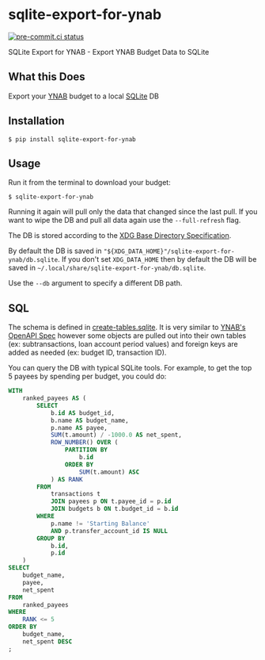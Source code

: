 # sqlite-export-for-ynab

[![pre-commit.ci status](https://results.pre-commit.ci/badge/github/mxr/sqlite-export-for-ynab/main.svg)](https://results.pre-commit.ci/latest/github/mxr/sqlite-export-for-ynab/main)

SQLite Export for YNAB - Export YNAB Budget Data to SQLite

## What this Does

Export your [YNAB](https://ynab.com/) budget to a local [SQLite](https://www.sqlite.org/) DB

## Installation

```console
$ pip install sqlite-export-for-ynab
```

## Usage

Run it from the terminal to download your budget:

```console
$ sqlite-export-for-ynab
```

Running it again will pull only the data that changed since the last pull. If you want to wipe the DB and pull all data again use the `--full-refresh` flag.

The DB is stored according to the [XDG Base Directory Specification](https://specifications.freedesktop.org/basedir-spec/latest/index.html).

By default the DB is saved in `"${XDG_DATA_HOME}"/sqlite-export-for-ynab/db.sqlite`.
If you don't set `XDG_DATA_HOME` then by default the DB will be saved in `~/.local/share/sqlite-export-for-ynab/db.sqlite`.

Use the `--db` argument to specify a different DB path.

## SQL

The schema is defined in [create-tables.sqlite](sqlite_export_for_ynab/ddl/create-tables.sqlite). It is very similar to [YNAB's OpenAPI Spec](https://api.ynab.com/papi/open_api_spec.yaml) however some objects are pulled out into their own tables (ex: subtransactions, loan account period values) and foreign keys are added as needed (ex: budget ID, transaction ID).

You can query the DB with typical SQLite tools. For example, to get the top 5 payees by spending per budget, you could do:

```sql
WITH
    ranked_payees AS (
        SELECT
            b.id AS budget_id,
            b.name AS budget_name,
            p.name AS payee,
            SUM(t.amount) / -1000.0 AS net_spent,
            ROW_NUMBER() OVER (
                PARTITION BY
                    b.id
                ORDER BY
                    SUM(t.amount) ASC
            ) AS RANK
        FROM
            transactions t
            JOIN payees p ON t.payee_id = p.id
            JOIN budgets b ON t.budget_id = b.id
        WHERE
            p.name != 'Starting Balance'
            AND p.transfer_account_id IS NULL
        GROUP BY
            b.id,
            p.id
    )
SELECT
    budget_name,
    payee,
    net_spent
FROM
    ranked_payees
WHERE
    RANK <= 5
ORDER BY
    budget_name,
    net_spent DESC
;
```

